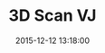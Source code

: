 ---
layout: post
title:  "3D Scan VJ"
date:   2015-12-12 13:18:00
categories: art
vid: //player.vimeo.com/video/233948412
about: Application built in Max MSP that takes 3D scans of people and allows you to VJ them.
noLink: None
---